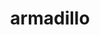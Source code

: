 ---
title: "armadillo"
layout: cache
categories: [package, develop-2025-05-25]
meta: {"compilers": ["gcc@12.3.0"], "num_specs": 1, "num_specs_by_stack": {"root": 1, "tutorial": 1}, "oss": ["ubuntu22.04"], "platforms": ["linux"], "stacks": ["root", "tutorial"], "targets": ["x86_64_v3"], "versions": ["14.4.1"]}
spec_details: [{"compiler": "gcc@12.3.0", "hash": "uccseuqvlqef65e4fus26yqxcaiujine", "os": "ubuntu22.04", "platform": "linux", "size": "-", "stacks": ["root", "tutorial"], "target": "x86_64_v3", "variants": ["build_system=cmake", "build_type=Release", "generator=make", "~ipo", "patches:=59207b1"], "versions": ["14.4.1"]}]
---